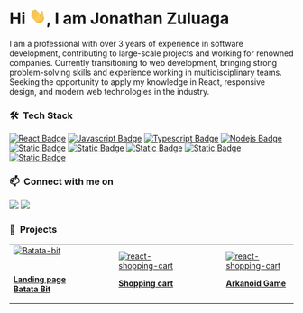 <h1>Hi <img src="https://raw.githubusercontent.com/ABSphreak/ABSphreak/master/gifs/Hi.gif" width="30px">, I am Jonathan Zuluaga</h1>

I am a professional with over 3 years of experience in software development, contributing to large-scale projects and working for renowned companies. Currently transitioning to web development, bringing strong problem-solving skills and experience working in multidisciplinary teams. Seeking the opportunity to apply my knowledge in React, responsive design, and modern web technologies in the industry.

### 🛠 &nbsp;Tech Stack

[![React Badge](https://img.shields.io/badge/-React-61DBFB?style=for-the-badge&labelColor=282828&logo=react&logoColor=61DBFB)](#) [![Javascript Badge](https://img.shields.io/badge/-Javascript-F0DB4F?style=for-the-badge&labelColor=282828&logo=javascript&logoColor=F0DB4F)](#) [![Typescript Badge](https://img.shields.io/badge/-Typescript-007acc?style=for-the-badge&labelColor=282828&logo=typescript&logoColor=007acc)](#) [![Nodejs Badge](https://img.shields.io/badge/-Nodejs-3C873A?style=for-the-badge&labelColor=282828&logo=node.js&logoColor=3C873A)](#) [![Static Badge](https://img.shields.io/badge/Git-F05032?style=for-the-badge&logo=git&labelColor=282828)](#) [![Static Badge](https://img.shields.io/badge/github-9E95B7?style=for-the-badge&logo=github&logoColor=9E95B7&labelColor=282828)](#) [![Static Badge](https://img.shields.io/badge/html-E34F26?style=for-the-badge&logo=html5&logoColor=E34F26&labelColor=282828)](#) [![Static Badge](https://img.shields.io/badge/css-663399?style=for-the-badge&logo=css&logoColor=663399&labelColor=282828)](#) [![Static Badge](https://img.shields.io/badge/tailwind-%2306B6D4?style=for-the-badge&logo=tailwindcss&logoColor=%2306B6D4&labelColor=282828)](#)

### 📫 &nbsp;Connect with me on	
<a target="_blank" href="https://www.linkedin.com/in/jonathan-zuluaga-47485b206"><img src="https://img.shields.io/badge/-LinkedIn-0077B5?style=for-the-badge&logo=Linkedin&logoColor=white"></img></a>
<a target="_blank" href="mailto:zjonatan99@gmail.com"><img src="https://img.shields.io/badge/-Gmail-D14836?style=for-the-badge&logo=Gmail&logoColor=white"></img></a>

### 💼 &nbsp;Projects

<div align="center">
  <table>
    <tr>
      <td>
        <a href="https://jonathan99-ai.github.io/Batata-bit/">
          <img src="https://drive.google.com/uc?export=view&id=1QXMQBEvBtZn1-1bz2Sjo6lv-Fz17gY4i" alt="Batata-bit" style="margin-bottom: 20px;" />
        </a>
        <a href="https://jonathan99-ai.github.io/Batata-bit/">
          <p><b>Landing page Batata Bit</p>
        </a>
      </td>
      <td width="50"></td> <!-- Adjust the width for spacing -->
      <td>
        <a href="https://reactshoppingcartdemo.netlify.app/">
          <img src="https://drive.google.com/uc?export=view&id=1gC5-rlYh97aNZUczjKkXu6-Gx9ncnDF_" alt="react-shopping-cart" />
        </a>
        <a href="https://reactshoppingcartdemo.netlify.app/">
          <p><b>Shopping cart</p>
        </a>
      </td>    
      <td width="50"></td> <!-- Adjust the width for spacing -->
      <td>
        <a href="https://jonathan99-ai.github.io/Arkanoid-Javascript/">
          <img src="https://drive.google.com/uc?export=view&id=1fk0BsSMKgAyazBiXHmGBtlVlwRliVE_A" alt="react-shopping-cart" />
        </a>
        <a href="https://jonathan99-ai.github.io/Arkanoid-Javascript/">
          <p><b>Arkanoid Game</p>
        </a>
      </td>   
    </tr>
  </table>
</div>
